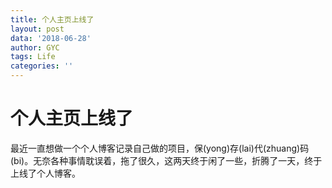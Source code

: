 ```yaml
---
title: 个人主页上线了
layout: post
data: '2018-06-28'
author: GYC
tags: Life
categories: ''
---
```

# 个人主页上线了

最近一直想做一个个人博客记录自己做的项目，保(yong)存(lai)代(zhuang)码(bi)。无奈各种事情耽误着，拖了很久，这两天终于闲了一些，折腾了一天，终于上线了个人博客。